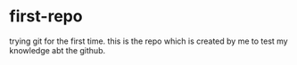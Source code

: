 # first-repo
trying git for the first time.
this is the repo which is created by me to test my knowledge abt the github.
